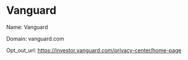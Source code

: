 # Vanguard

Name: Vanguard

Domain: vanguard.com

Opt_out_url: https://investor.vanguard.com/privacy-center/home-page
